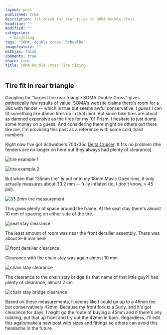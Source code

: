 ```yaml
---
layout: post
published: true
description: fit check for rear tires in SOMA Double Cross
headline: ""
modified: ""
categories: 
  - bicycling
tags: "SOMA, double cross, Schwalbe"
imagefeature: ""
mathjax: false
comments: true
share: true
title: SOMA Double Cross Tire Sizing
---
```


## Tire fit in rear triangle

Googling for "largest tire rear triangle SOMA Double Cross" gives pathetically few results of value. SOMA's website claims there's room for a 38c with fender -- which is true but seems awful conservative. I _guess_ I can fit something like 45mm tires up in that joint. But since bike tires are about as damned expensive as the tires for my '01 Prizm, I hesitate to just dump some money on a guess. And considering there might be others out there like me, I'm providing this post as a reference with some cold, hard numbers.

Right now I've got Schwalbe's 700x35c [Delta Cruiser](http://www.schwalbetires.com/bike_tires/road_tires/delta_cruiser_hs392). It fits no problem (the fenders are no longer on here but they always had plenty of clearance).

![tire example 1]({{site.baseurl}}/img/post/DSC_0485.JPG)

![tire example 2]({{site.baseurl}}/img/post/DSC_0486.JPG)

But when that "35mm tire" is put onto my 18mm Mavic Open rims, it only actually measures about 33.2 mm -- fully inflated (to, I don't know, > 45 psi).

![33.2mm tire measurement]({{site.baseurl}}/img/post/DSC_0487.JPG)

This gives plenty of space around the frame. At the seat stay there's almost 10 mm of spacing on either side of the tire.

![seat stay clearance]({{site.baseurl}}/img/post/DSC_0488.JPG)

The least amount of room was near the front derailler assembly. There was about 8~9 mm here

![front derailler clearance]({{site.baseurl}}/img/post/DSC_0490.JPG)

Clearance with the chain stay was again almost 10 mm

![chain stay clearance]({{site.baseurl}}/img/post/DSC_0491.JPG)

The clearance to the chain stay bridge (is that name of that little guy?) had plenty of clearance, almost 2 cm

![chain stay bridge clearance]({{site.baseurl}}/img/post/DSC_0492.JPG)

Based on these measurements, it seems like I could go up to a 45mm tire but conservatively 42mm. Because my front fork is a Surly, and it's got clearance for days, I might go the route of buying a 45mm and if there's any rubbing, put that up front and try out the 42mm in back. Regardless, I'll edit this again/make a new post with sizes and fittings so others can avoid this headache in the future.
